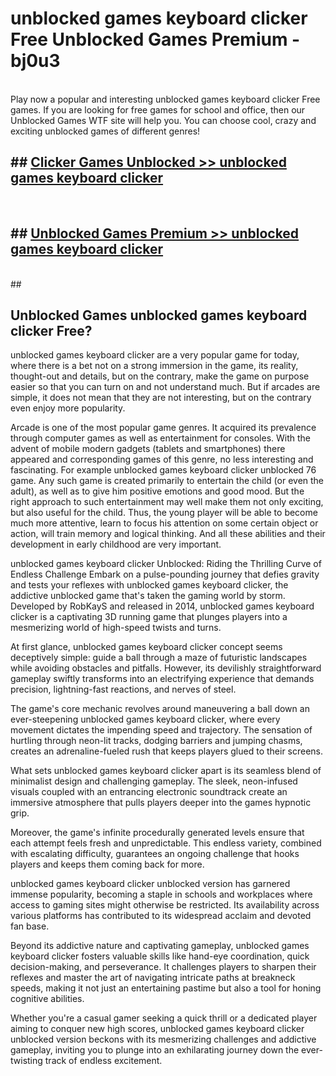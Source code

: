 # unblocked games keyboard clicker Free Unblocked Games Premium - bj0u3 <br>
<br>
Play now a popular and interesting unblocked games keyboard clicker Free games. If you are looking for free games for school and office, then our Unblocked Games WTF site will help you. You can choose cool, crazy and exciting unblocked games of different genres!


## ##  [Clicker Games Unblocked >> unblocked games keyboard clicker](http://freeplayer.one?title=unblocked_games_keyboard_clicker&ref=M1)
  <br>

##  ## [Unblocked Games Premium >> unblocked games keyboard clicker](http://freeplayer.one?title=unblocked_games_keyboard_clicker&ref=M1)
  <br>
  ##



## Unblocked Games unblocked games keyboard clicker Free?

unblocked games keyboard clicker are a very popular game for today, where there is a bet not on a strong immersion in the game, its reality, thought-out and details, but on the contrary, make the game on purpose easier so that you can turn on and not understand much. But if arcades are simple, it does not mean that they are not interesting, but on the contrary even enjoy more popularity.

Arcade is one of the most popular game genres. It acquired its prevalence through computer games as well as entertainment for consoles. With the advent of mobile modern gadgets (tablets and smartphones) there appeared and corresponding games of this genre, no less interesting and fascinating. For example unblocked games keyboard clicker unblocked 76 game. Any such game is created primarily to entertain the child (or even the adult), as well as to give him positive emotions and good mood. But the right approach to such entertainment may well make them not only exciting, but also useful for the child. Thus, the young player will be able to become much more attentive, learn to focus his attention on some certain object or action, will train memory and logical thinking. And all these abilities and their development in early childhood are very important.

unblocked games keyboard clicker Unblocked: Riding the Thrilling Curve of Endless Challenge
Embark on a pulse-pounding journey that defies gravity and tests your reflexes with unblocked games keyboard clicker, the addictive unblocked game that's taken the gaming world by storm. Developed by RobKayS and released in 2014, unblocked games keyboard clicker is a captivating 3D running game that plunges players into a mesmerizing world of high-speed twists and turns.

At first glance, unblocked games keyboard clicker concept seems deceptively simple: guide a ball through a maze of futuristic landscapes while avoiding obstacles and pitfalls. However, its devilishly straightforward gameplay swiftly transforms into an electrifying experience that demands precision, lightning-fast reactions, and nerves of steel.

The game's core mechanic revolves around maneuvering a ball down an ever-steepening unblocked games keyboard clicker, where every movement dictates the impending speed and trajectory. The sensation of hurtling through neon-lit tracks, dodging barriers and jumping chasms, creates an adrenaline-fueled rush that keeps players glued to their screens.

What sets unblocked games keyboard clicker apart is its seamless blend of minimalist design and challenging gameplay. The sleek, neon-infused visuals coupled with an entrancing electronic soundtrack create an immersive atmosphere that pulls players deeper into the games hypnotic grip.

Moreover, the game's infinite procedurally generated levels ensure that each attempt feels fresh and unpredictable. This endless variety, combined with escalating difficulty, guarantees an ongoing challenge that hooks players and keeps them coming back for more.

unblocked games keyboard clicker unblocked version has garnered immense popularity, becoming a staple in schools and workplaces where access to gaming sites might otherwise be restricted. Its availability across various platforms has contributed to its widespread acclaim and devoted fan base.

Beyond its addictive nature and captivating gameplay, unblocked games keyboard clicker fosters valuable skills like hand-eye coordination, quick decision-making, and perseverance. It challenges players to sharpen their reflexes and master the art of navigating intricate paths at breakneck speeds, making it not just an entertaining pastime but also a tool for honing cognitive abilities.

Whether you're a casual gamer seeking a quick thrill or a dedicated player aiming to conquer new high scores, unblocked games keyboard clicker unblocked version beckons with its mesmerizing challenges and addictive gameplay, inviting you to plunge into an exhilarating journey down the ever-twisting track of endless excitement.